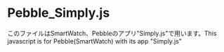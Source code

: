 Pebble_Simply.js
================

このファイルはSmartWatch、Pebbleのアプリ"Simply.js"で用います。This javascript is for Pebble(SmartWatch) with its app "Simply.js"
